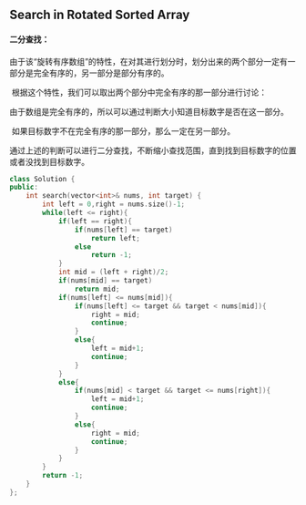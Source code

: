## Search in Rotated Sorted Array

#### 二分查找：

​		由于该“旋转有序数组”的特性，在对其进行划分时，划分出来的两个部分一定有一部分是完全有序的，另一部分是部分有序的。

​		根据这个特性，我们可以取出两个部分中完全有序的那一部分进行讨论：

​				由于数组是完全有序的，所以可以通过判断大小知道目标数字是否在这一部分。

​				如果目标数字不在完全有序的那一部分，那么一定在另一部分。

​		通过上述的判断可以进行二分查找，不断缩小查找范围，直到找到目标数字的位置或者没找到目标数字。

```c++
class Solution {
public:
    int search(vector<int>& nums, int target) {
        int left = 0,right = nums.size()-1;
        while(left <= right){
            if(left == right){
                if(nums[left] == target)
                    return left;
                else
                    return -1;
            }
            int mid = (left + right)/2;
            if(nums[mid] == target)
                return mid;
            if(nums[left] <= nums[mid]){
                if(nums[left] <= target && target < nums[mid]){
                    right = mid;
                    continue;
                }
                else{
                    left = mid+1;
                    continue;
                }
            }
            else{
                if(nums[mid] < target && target <= nums[right]){
                    left = mid+1;
                    continue;
                }
                else{
                    right = mid;
                    continue;
                }
            }
        }
        return -1;
    }
};
```


